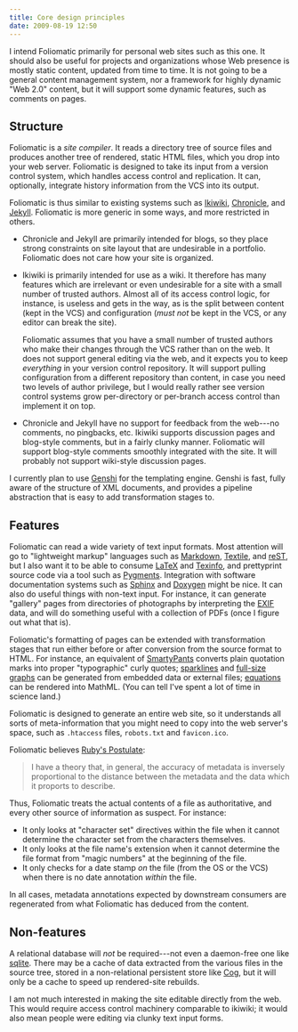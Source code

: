 ```yaml
---
title: Core design principles
date: 2009-08-19 12:50
---
```


I intend Foliomatic primarily for personal web sites such as this one.
It should also be useful for projects and organizations whose Web
presence is mostly static content, updated from time to time. It is
not going to be a general content management system, nor a framework
for highly dynamic "Web 2.0" content, but it will support some dynamic
features, such as comments on pages.

## Structure

Foliomatic is a *site compiler*. It reads a directory tree of source
files and produces another tree of rendered, static HTML files, which
you drop into your web server. Foliomatic is designed to take its
input from a version control system, which handles access control and
replication. It can, optionally, integrate history information from
the VCS into its output.

Foliomatic is thus similar to existing systems such as [Ikiwiki][],
[Chronicle][], and [Jekyll][]. Foliomatic is more generic in some
ways, and more restricted in others.

[Ikiwiki]: http://ikiwiki.info/
[Chronicle]: http://www.steve.org.uk/Software/chronicle/
[Jekyll]: http://jekyllrb.com/

<!--more-->

* Chronicle and Jekyll are primarily intended for blogs, so they place
  strong constraints on site layout that are undesirable in a
  portfolio. Foliomatic does not care how your site is organized.

* Ikiwiki is primarily intended for use as a wiki. It therefore has
  many features which are irrelevant or even undesirable for a site
  with a small number of trusted authors. Almost all of its access
  control logic, for instance, is useless and gets in the way, as is
  the split between content (kept in the VCS) and configuration (*must
  not* be kept in the VCS, or any editor can break the site).

  Foliomatic assumes that you have a small number of trusted authors
  who make their changes through the VCS rather than on the web. It
  does not support general editing via the web, and it expects you to
  keep *everything* in your version control repository. It will
  support pulling configuration from a different repository than
  content, in case you need two levels of author privilege, but I
  would really rather see version control systems grow per-directory
  or per-branch access control than implement it on top.

* Chronicle and Jekyll have no support for feedback from the web---no
  comments, no pingbacks, etc. Ikiwiki supports discussion pages and
  blog-style comments, but in a fairly clunky manner. Foliomatic will
  support blog-style comments smoothly integrated with the site. It
  will probably not support wiki-style discussion pages.

I currently plan to use [Genshi][] for the templating engine. Genshi
is fast, fully aware of the structure of XML documents, and provides a
pipeline abstraction that is easy to add transformation stages to.

## Features

Foliomatic can read a wide variety of text input formats. Most
attention will go to "lightweight markup" languages such as
[Markdown][], [Textile][], and [reST][], but I also want it to be able
to consume [LaTeX][] and [Texinfo][], and prettyprint source code via
a tool such as [Pygments][]. Integration with software documentation
systems such as [Sphinx][] and [Doxygen][] might be nice. It can also
do useful things with non-text input. For instance, it can generate
"gallery" pages from directories of photographs by interpreting the
[EXIF][] data, and will do something useful with a collection of
PDFs (once I figure out what that is).

Foliomatic's formatting of pages can be extended with transformation
stages that run either before or after conversion from the source
format to HTML. For instance, an equivalent of [SmartyPants][]
converts plain quotation marks into proper "typographic" curly quotes;
[sparklines][] and [full-size graphs][] can be generated from embedded
data or external files; [equations][] can be rendered into MathML.
(You can tell I've spent a lot of time in science land.)

Foliomatic is designed to generate an entire web site, so it
understands all sorts of meta-information that you might need to copy
into the web server's space, such as `.htaccess` files, `robots.txt`
and `favicon.ico`.

Foliomatic believes [Ruby's Postulate][]:

> I have a theory that, in general, the accuracy of metadata is
> inversely proportional to the distance between the metadata and the
> data which it proports to describe.

Thus, Foliomatic treats the actual contents of a file as
authoritative, and every other source of information as suspect. For
instance:

* It only looks at "character set" directives within the file when it
  cannot determine the character set from the characters themselves.
* It only looks at the file name's extension when it cannot determine
  the file format from "magic numbers" at the beginning of the file.
* It only checks for a date stamp *on* the file (from the OS or the
  VCS) when there is no date annotation *within* the file.

In all cases, metadata annotations expected by downstream consumers
are regenerated from what Foliomatic has deduced from the content.

## Non-features

A relational database will *not* be required---not even a daemon-free
one like [sqlite][]. There may be a cache of data extracted from the
various files in the source tree, stored in a non-relational
persistent store like [Cog][], but it will only be a cache to speed up
rendered-site rebuilds.

I am not much interested in making the site editable directly from the
web. This would require access control machinery comparable to
ikiwiki; it would also mean people were editing via clunky text input
forms.

[Markdown]: http://daringfireball.net/projects/markdown/
[Textile]: https://web.archive.org/web/20211101050424/http://www.txstyle.org/
[reST]: http://docutils.sourceforge.net/rst.html
[LaTeX]: http://www.latex-project.org/
[Texinfo]: http://www.gnu.org/software/texinfo/
[Pygments]: http://pygments.org/
[Sphinx]: http://sphinx-doc.org/
[Doxygen]: http://www.doxygen.org/
[EXIF]: http://en.wikipedia.org/wiki/Exchangeable_image_file_format
[Genshi]: http://genshi.edgewall.org/
[SmartyPants]: http://daringfireball.net/projects/smartypants/
[sparklines]: https://web.archive.org/web/20080929045619/http://sparkline.org/
[full-size graphs]: http://matplotlib.org/
[equations]: http://www1.chapman.edu/~jipsen/mathml/asciimath.html
[Ruby's Postulate]: http://intertwingly.net/blog/2004/09/23/Copy-and-Paste
[sqlite]: http://www.sqlite.org/
[Cog]: http://itamarst.org/software/cog/
